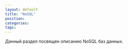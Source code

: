 ```yaml
---
layout: default
title: "NoSQL"
position: 
categories: 
tags: 
---
```


Данный раздел посвящен описанию NoSQL баз данных.

 



 

 

